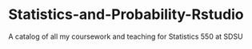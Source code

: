 # Statistics-and-Probability-Rstudio
A catalog of all my coursework and teaching for Statistics 550 at SDSU 
